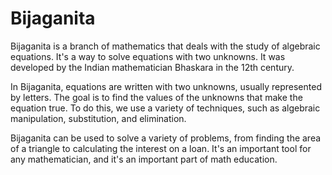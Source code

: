 # Bijaganita

Bijaganita is a branch of mathematics that deals with the study of algebraic equations. It's a way to solve equations with two unknowns. It was developed by the Indian mathematician Bhaskara in the 12th century.

In Bijaganita, equations are written with two unknowns, usually represented by letters. The goal is to find the values of the unknowns that make the equation true. To do this, we use a variety of techniques, such as algebraic manipulation, substitution, and elimination.

Bijaganita can be used to solve a variety of problems, from finding the area of a triangle to calculating the interest on a loan. It's an important tool for any mathematician, and it's an important part of math education.
